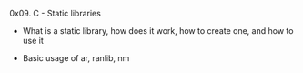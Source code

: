 0x09. C - Static libraries

* What is a static library, how does it work, how to create one, and how to use it

* Basic usage of ar, ranlib, nm